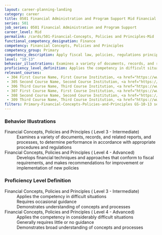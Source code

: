 ```yaml
---
layout: career-planning-landing
category: career
title: 0501 Financial Administration and Program Support Mid Financial Concepts, Policies and Principles
series: 501
job_series: 0501 Financial Administration and Program Support
career_level: Mid
permalink: /cards/501-Financial-Concepts, Policies and Principles-Mid
functional_competency_designation: Finance
competency: Financial Concepts, Policies and Principles
competency_group: Primary
competency_description: Apply fiscal law, policies, regulations principles, standards, and procedures to financial management activities
level: "10-13"
behavior_illustrations: Examines a variety of documents, records, and related reports, and processes, to determine performance in accordance with appropriate procedures and regulations ? Develops financial techniques and approaches that conform to fiscal requirements, and makes recommendations for improvement or implementation of new policies
proficiency_level_definition: Applies the competency in difficult situations ? Requires occasional guidance ? Demonstrates understanding of concepts and processes ? Applies the competency in considerably difficult situations ? Generally requires little or no guidance ? Demonstrates broad understanding of concepts and processes
relevant_courses: 
 - 304 First Course Name, First Course Institution, <a href="https://www.cfo.gov">www.cfo.gov</a>
 - 305 Second Course Name, Second Course Institution, <a href="https://www.cfo.gov">www.cfo.gov</a>
 - 306 Third Course Name, Third Course Institution, <a href="https://www.cfo.gov">www.cfo.gov</a>
 - 307 First Course Name, First Course Institution, <a href="https://www.cfo.gov">www.cfo.gov</a>
 - 308 Second Course Name, Second Course Institution, <a href="https://www.cfo.gov">www.cfo.gov</a>
 - 309 Third Course Name, Third Course Institution, <a href="https://www.cfo.gov">www.cfo.gov</a>
filters: Primary-Financial-Concepts-Policies-and-Principles GS-10-13 series-0501
---
```


<div class="desktop:grid-col-6 margin-y-205">
  <div class="border-top-05 bg-white padding-2 shadow-5 height-full members-hover border-1px border-gray-30 border-top-orange radius-lg">
    <h3>Behavior Illustrations</h3>
    <dl class="text-base"><dt>Financial Concepts, Policies and Principles ( Level 3 - Intermediate)</dt><dd>Examines a variety of documents, records, and related reports, and processes, to determine performance in accordance with appropriate procedures and regulations</dd><dt>Financial Concepts, Policies and Principles ( Level 4 - Advanced)</dt><dd>Develops financial techniques and approaches that conform to fiscal requirements, and makes recommendations for improvement or implementation of new policies</dd></dl>
  </div>
</div>
<div class="desktop:grid-col-6 margin-y-205">
  <div class="border-top-05 bg-white padding-2 shadow-5 height-full members-hover border-1px border-gray-30 border-top-orange radius-lg">
    <h3>Proficiency Level Definition</h3>
    <dl class="text-base"><dt>Financial Concepts, Policies and Principles ( Level 3 - Intermediate)</dt><dd>Applies the competency in difficult situations </dd><dd> Requires occasional guidance </dd><dd> Demonstrates understanding of concepts and processes</dd><dt>Financial Concepts, Policies and Principles ( Level 4 - Advanced)</dt><dd>Applies the competency in considerably difficult situations </dd><dd> Generally requires little or no guidance </dd><dd> Demonstrates broad understanding of concepts and processes</dd></dl>
  </div>
</div>